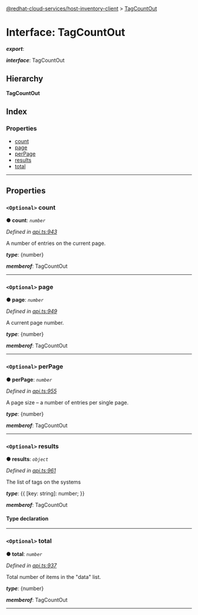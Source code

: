 [@redhat-cloud-services/host-inventory-client](../README.md) > [TagCountOut](../interfaces/tagcountout.md)

# Interface: TagCountOut

*__export__*: 

*__interface__*: TagCountOut

## Hierarchy

**TagCountOut**

## Index

### Properties

* [count](tagcountout.md#count)
* [page](tagcountout.md#page)
* [perPage](tagcountout.md#perpage)
* [results](tagcountout.md#results)
* [total](tagcountout.md#total)

---

## Properties

<a id="count"></a>

### `<Optional>` count

**● count**: *`number`*

*Defined in [api.ts:943](https://github.com/RedHatInsights/javascript-clients/blob/master/packages/host-inventory/api.ts#L943)*

A number of entries on the current page.

*__type__*: {number}

*__memberof__*: TagCountOut

___
<a id="page"></a>

### `<Optional>` page

**● page**: *`number`*

*Defined in [api.ts:949](https://github.com/RedHatInsights/javascript-clients/blob/master/packages/host-inventory/api.ts#L949)*

A current page number.

*__type__*: {number}

*__memberof__*: TagCountOut

___
<a id="perpage"></a>

### `<Optional>` perPage

**● perPage**: *`number`*

*Defined in [api.ts:955](https://github.com/RedHatInsights/javascript-clients/blob/master/packages/host-inventory/api.ts#L955)*

A page size – a number of entries per single page.

*__type__*: {number}

*__memberof__*: TagCountOut

___
<a id="results"></a>

### `<Optional>` results

**● results**: *`object`*

*Defined in [api.ts:961](https://github.com/RedHatInsights/javascript-clients/blob/master/packages/host-inventory/api.ts#L961)*

The list of tags on the systems

*__type__*: {{ \[key: string\]: number; }}

*__memberof__*: TagCountOut

#### Type declaration

[key: `string`]: `number`

___
<a id="total"></a>

### `<Optional>` total

**● total**: *`number`*

*Defined in [api.ts:937](https://github.com/RedHatInsights/javascript-clients/blob/master/packages/host-inventory/api.ts#L937)*

Total number of items in the "data" list.

*__type__*: {number}

*__memberof__*: TagCountOut

___

